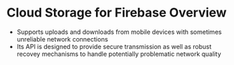 # Cloud Storage for Firebase Overview

* Supports uploads and downloads from mobile devices with sometimes unreliable network connections
* Its API is designed to provide secure transmission as well as robust recovey mechanisms to handle potentially problematic network quality
